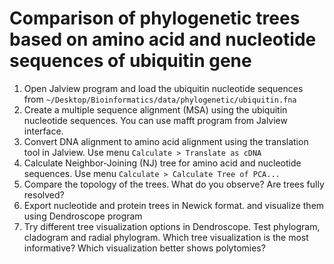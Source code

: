 # Comparison of phylogenetic trees based on amino acid and nucleotide sequences of ubiquitin gene
  1. Open Jalview program and load the ubiquitin nucleotide sequences from `~/Desktop/Bioinformatics/data/phylogenetic/ubiquitin.fna`
  2. Create a multiple sequence alignment (MSA) using the ubiquitin nucleotide sequences. You can use mafft program from Jalview interface.
  3. Convert DNA alignment to amino acid alignment using the translation tool in Jalview. Use menu `Calculate > Translate as cDNA`
  4. Calculate Neighbor-Joining (NJ) tree for amino acid and nucleotide sequences. Use menu `Calculate > Calculate Tree of PCA...`
  5. Compare the topology of the trees. What do you observe? Are trees fully resolved?
  6. Export nucleotide and protein trees in Newick format. and visualize them using Dendroscope program
  7. Try different tree visualization options in Dendroscope. Test phylogram, cladogram and radial phylogram. Which tree visualization is the most informative? Which visualization better shows polytomies?

     